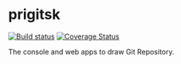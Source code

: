 # prigitsk
[![Build status](https://ci.appveyor.com/api/projects/status/52iqd3aqo3axtni3?svg=true)](https://ci.appveyor.com/project/orloffm/prigitsk) [![Coverage Status](https://coveralls.io/repos/github/orloffm/prigitsk/badge.svg?branch=master)](https://coveralls.io/github/orloffm/prigitsk?branch=master)

The console and web apps to draw Git Repository.
